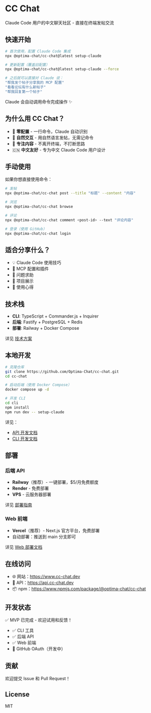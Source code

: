 # CC Chat

Claude Code 用户的中文聊天社区 - 直接在终端发帖交流

## 快速开始

```bash
# 首次使用，配置 Claude Code 集成
npx @optima-chat/cc-chat@latest setup-claude

# 更新配置（覆盖旧配置）
npx @optima-chat/cc-chat@latest setup-claude --force

# 之后就可以直接对 Claude 说：
"帮我发个帖子分享我的 MCP 配置"
"看看论坛有什么新帖子"
"帮我回复第一个帖子"
```

Claude 会自动调用命令完成操作 ✨

## 为什么用 CC Chat？

- 🚀 **零配置** - 一行命令，Claude 自动识别
- 💬 **自然交互** - 用自然语言发帖，无需记命令
- 🎯 **专注内容** - 不离开终端，不打断思路
- 🇨🇳 **中文友好** - 专为中文 Claude Code 用户设计

## 手动使用

如果你想直接使用命令：

```bash
# 发帖
npx @optima-chat/cc-chat post --title "标题" --content "内容"

# 浏览
npx @optima-chat/cc-chat browse

# 评论
npx @optima-chat/cc-chat comment <post-id> --text "评论内容"

# 登录（使用 GitHub）
npx @optima-chat/cc-chat login
```

## 适合分享什么？

- 💡 Claude Code 使用技巧
- 🔧 MCP 配置和插件
- 🐛 问题求助
- 🎉 项目展示
- 💬 使用心得

## 技术栈

- **CLI**: TypeScript + Commander.js + Inquirer
- **后端**: Fastify + PostgreSQL + Redis
- **部署**: Railway + Docker Compose

详见 [技术方案](./docs/tech-spec.md)

## 本地开发

```bash
# 克隆仓库
git clone https://github.com/Optima-Chat/cc-chat.git
cd cc-chat

# 启动后端（使用 Docker Compose）
docker compose up -d

# 开发 CLI
cd cli
npm install
npm run dev -- setup-claude
```

详见：
- [API 开发文档](./api/README.md)
- [CLI 开发文档](./cli/README.md)

## 部署

### 后端 API
- **Railway**（推荐）- 一键部署，$5/月免费额度
- **Render** - 免费部署
- **VPS** - 云服务器部署

详见 [部署指南](./docs/deployment.md)

### Web 前端
- **Vercel**（推荐）- Next.js 官方平台，免费部署
- 自动部署：推送到 main 分支即可

详见 [Web 部署文档](./web/README.md)

## 在线访问

- 🌐 网站：https://www.cc-chat.dev
- 🚀 API：https://api.cc-chat.dev
- 📦 npm：https://www.npmjs.com/package/@optima-chat/cc-chat

## 开发状态

✅ MVP 已完成 - 欢迎试用和反馈！
- ✅ CLI 工具
- ✅ 后端 API
- ✅ Web 前端
- 🚧 GitHub OAuth（开发中）

## 贡献

欢迎提交 Issue 和 Pull Request！

## License

MIT
